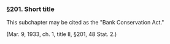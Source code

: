 ### §201. Short title ###

This subchapter may be cited as the "Bank Conservation Act."

(Mar. 9, 1933, ch. 1, title II, §201, 48 Stat. 2.)